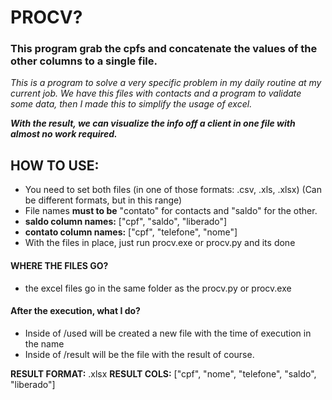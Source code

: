 # PROCV?

### This program grab the cpfs and concatenate the values of the other columns to a single file.

*This is a program to solve a very specific problem in my daily routine at my current job.
We have this files with contacts and a program to validate some data, then I made this to simplify the usage of excel.*

***With the result, we can visualize the info off a client in one file with almost no work required.***

## HOW TO USE:

- You need to set both files (in one of those formats: .csv, .xls, .xlsx) (Can be different formats, but in this range)
- File names **must to be** "contato" for contacts and "saldo" for the other.
- **saldo column names:** ["cpf", "saldo", "liberado"]
- **contato column names:** ["cpf", "telefone", "nome"]
- With the files in place, just run procv.exe or procv.py and its done

#### WHERE THE FILES GO?

- the excel files go in the same folder as the procv.py or procv.exe

#### After the execution, what I do?

- Inside of /used will be created a new file with the time of execution in the name
- Inside of /result will be the file with the result of course.

**RESULT FORMAT:** .xlsx
**RESULT COLS:** ["cpf", "nome", "telefone", "saldo", "liberado"]
